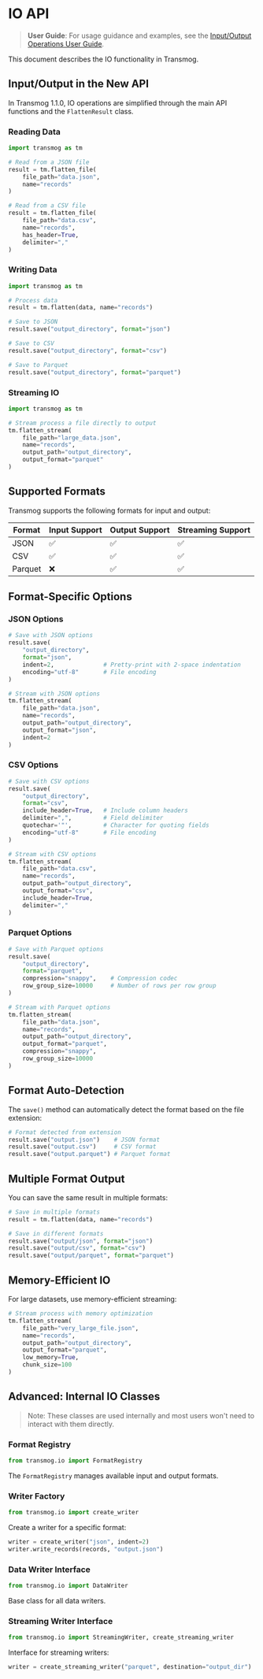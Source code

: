 # IO API

> **User Guide**: For usage guidance and examples, see the [Input/Output Operations User Guide](../user/processing/io.md).

This document describes the IO functionality in Transmog.

## Input/Output in the New API

In Transmog 1.1.0, IO operations are simplified through the main API functions and the `FlattenResult` class.

### Reading Data

```python
import transmog as tm

# Read from a JSON file
result = tm.flatten_file(
    file_path="data.json",
    name="records"
)

# Read from a CSV file
result = tm.flatten_file(
    file_path="data.csv",
    name="records",
    has_header=True,
    delimiter=","
)
```

### Writing Data

```python
import transmog as tm

# Process data
result = tm.flatten(data, name="records")

# Save to JSON
result.save("output_directory", format="json")

# Save to CSV
result.save("output_directory", format="csv")

# Save to Parquet
result.save("output_directory", format="parquet")
```

### Streaming IO

```python
import transmog as tm

# Stream process a file directly to output
tm.flatten_stream(
    file_path="large_data.json",
    name="records",
    output_path="output_directory",
    output_format="parquet"
)
```

## Supported Formats

Transmog supports the following formats for input and output:

| Format | Input Support | Output Support | Streaming Support |
|--------|--------------|----------------|------------------|
| JSON | ✅ | ✅ | ✅ |
| CSV | ✅ | ✅ | ✅ |
| Parquet | ❌ | ✅ | ✅ |

## Format-Specific Options

### JSON Options

```python
# Save with JSON options
result.save(
    "output_directory",
    format="json",
    indent=2,              # Pretty-print with 2-space indentation
    encoding="utf-8"       # File encoding
)

# Stream with JSON options
tm.flatten_stream(
    file_path="data.json",
    name="records",
    output_path="output_directory",
    output_format="json",
    indent=2
)
```

### CSV Options

```python
# Save with CSV options
result.save(
    "output_directory",
    format="csv",
    include_header=True,   # Include column headers
    delimiter=",",         # Field delimiter
    quotechar='"',         # Character for quoting fields
    encoding="utf-8"       # File encoding
)

# Stream with CSV options
tm.flatten_stream(
    file_path="data.csv",
    name="records",
    output_path="output_directory",
    output_format="csv",
    include_header=True,
    delimiter=","
)
```

### Parquet Options

```python
# Save with Parquet options
result.save(
    "output_directory",
    format="parquet",
    compression="snappy",    # Compression codec
    row_group_size=10000     # Number of rows per row group
)

# Stream with Parquet options
tm.flatten_stream(
    file_path="data.json",
    name="records",
    output_path="output_directory",
    output_format="parquet",
    compression="snappy",
    row_group_size=10000
)
```

## Format Auto-Detection

The `save()` method can automatically detect the format based on the file extension:

```python
# Format detected from extension
result.save("output.json")    # JSON format
result.save("output.csv")     # CSV format
result.save("output.parquet") # Parquet format
```

## Multiple Format Output

You can save the same result in multiple formats:

```python
# Save in multiple formats
result = tm.flatten(data, name="records")

# Save in different formats
result.save("output/json", format="json")
result.save("output/csv", format="csv")
result.save("output/parquet", format="parquet")
```



## Memory-Efficient IO

For large datasets, use memory-efficient streaming:

```python
# Stream process with memory optimization
tm.flatten_stream(
    file_path="very_large_file.json",
    name="records",
    output_path="output_directory",
    output_format="parquet",
    low_memory=True,
    chunk_size=100
)
```

## Advanced: Internal IO Classes

> Note: These classes are used internally and most users won't need to interact with them directly.

### Format Registry

```python
from transmog.io import FormatRegistry
```

The `FormatRegistry` manages available input and output formats.

### Writer Factory

```python
from transmog.io import create_writer
```

Create a writer for a specific format:

```python
writer = create_writer("json", indent=2)
writer.write_records(records, "output.json")
```

### Data Writer Interface

```python
from transmog.io import DataWriter
```

Base class for all data writers.

### Streaming Writer Interface

```python
from transmog.io import StreamingWriter, create_streaming_writer
```

Interface for streaming writers:

```python
writer = create_streaming_writer("parquet", destination="output_dir")
```
